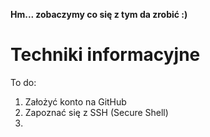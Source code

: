 __Hm... zobaczymy co się z tym da zrobić :)__

# Techniki informacyjne

To do:

1. Założyć konto na GitHub
2. Zapoznać się z SSH (Secure Shell)
3. 
